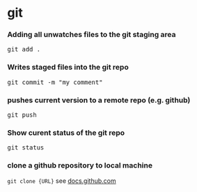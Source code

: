 # git

### Adding all unwatches files to the git staging area
<pre>git add . </pre>

### Writes staged files into the git repo
<pre>git commit -m "my comment"</pre>

### pushes current version to a remote repo (e.g. github)
<pre>git push</pre>

### Show curent status of the git repo
<pre>git status</pre>

### clone a github repository to local machine
`git clone {URL}`
see [docs.github.com](https://docs.github.com/en/repositories/creating-and-managing-repositories/cloning-a-repository)

